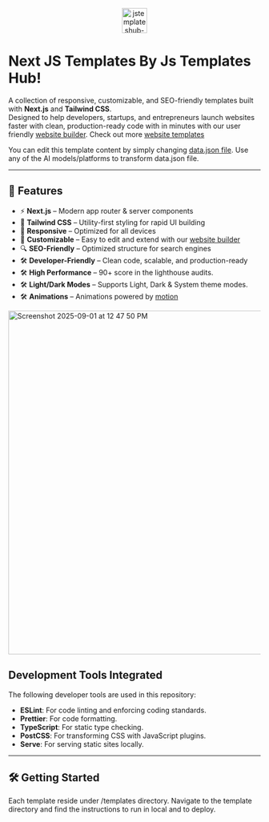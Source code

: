 
<p align="center">
  <a href="https://jstemplateshub.com?ref=github-next-js-templates-logo">
<img width="50" height="50" alt="jstemplateshub-logo" src="https://github.com/user-attachments/assets/96928c20-04b3-4bbc-9ba4-a3a5cda9a7fb" /> 
</a>
</p>

# Next JS Templates By Js Templates Hub!



A collection of responsive, customizable, and SEO-friendly templates built with **Next.js** and **Tailwind CSS**.  
Designed to help developers, startups, and entrepreneurs launch websites faster with clean, production-ready code with in minutes with our user friendly [website builder](https://jstemplateshub.com/builder/#/demo?template=wavify). Check out more [website templates](https://jstemplateshub.com/templates)

You can edit this template content by simply changing [data.json file](https://github.com/js-templates-hub/next-js-templates/blob/main/templates/wavify/src/data.json). Use any of the AI models/platforms to transform data.json file.

---

## 🚀 Features

- ⚡ **Next.js** – Modern app router & server components
- 🎨 **Tailwind CSS** – Utility-first styling for rapid UI building
- 📱 **Responsive** – Optimized for all devices
- 🧩 **Customizable** – Easy to edit and extend with our [website builder](https://jstemplateshub.com/builder/#/demo?template=wavify)
- 🔍 **SEO-Friendly** – Optimized structure for search engines
- 🛠️ **Developer-Friendly** – Clean code, scalable, and production-ready
- 🛠️ **High Performance** – 90+ score in the lighthouse audits.
- 🛠️ **Light/Dark Modes** – Supports Light, Dark & System theme modes.
- 🛠️ **Animations** – Animations powered by [motion](https://motion.dev)

<img width="1271" height="687" alt="Screenshot 2025-09-01 at 12 47 50 PM" src="https://github.com/user-attachments/assets/c2303868-8003-48b0-ac16-9aeb74f5f280" />

## Development Tools Integrated

The following developer tools are used in this repository:

- **ESLint**: For code linting and enforcing coding standards.
- **Prettier**: For code formatting.
- **TypeScript**: For static type checking.
- **PostCSS**: For transforming CSS with JavaScript plugins.
- **Serve**: For serving static sites locally.

---

## 🛠️ Getting Started

Each template reside under /templates directory. Navigate to the template directory and find the instructions to run in local and to deploy.
